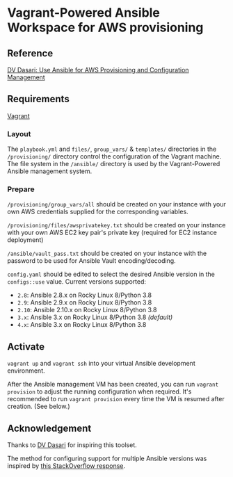 # Vagrant-Powered Ansible Workspace for AWS provisioning

## Reference

[DV Dasari: Use Ansible for AWS Provisioning and Configuration Management](http://dasari.me/2016/08/26/ansible-for-aws-provisioning-configuration-management.html)

## Requirements

[Vagrant](https://www.vagrantup.com/)

### Layout

The `playbook.yml` and `files/`, `group_vars/` & `templates/` directories in the `/provisioning/` directory control the configuration of the Vagrant machine.  The file system in the `/ansible/` directory is used by the Vagrant-Powered Ansible management system.

### Prepare

`/provisioning/group_vars/all` should be created on your instance with your own AWS credentials supplied for the corresponding variables.

`/provisioning/files/awsprivatekey.txt` should be created on your instance with your own AWS EC2 key pair's private key (required for EC2 instance deployment)

`/ansible/vault_pass.txt` should be created on your instance with the password to be used for Ansible Vault encoding/decoding.

`config.yaml` should be edited to select the desired Ansible version in the `configs::use` value.  Current versions supported:
* `2.8`: Ansible 2.8.x on Rocky Linux 8/Python 3.8
* `2.9`: Ansible 2.9.x on Rocky Linux 8/Python 3.8
* `2.10`: Ansible 2.10.x on Rocky Linux 8/Python 3.8
* `3.x`: Ansible 3.x on Rocky Linux 8/Python 3.8 *(default)*
* `4.x`: Ansible 3.x on Rocky Linux 8/Python 3.8 

## Activate

`vagrant up` and `vagrant ssh` into your virtual Ansible development environment.

After the Ansible management VM has been created, you can run `vagrant provision` to adjust the running configuration when required.  It's recommended to run `vagrant provision` every time the VM is resumed after creation.  (See below.)

## Acknowledgement

Thanks to [DV Dasari](https://github.com/dv2) for inspiring this toolset.

The method for configuring support for multiple Ansible versions was inspired by [this StackOverflow response](https://stackoverflow.com/a/26394449).

